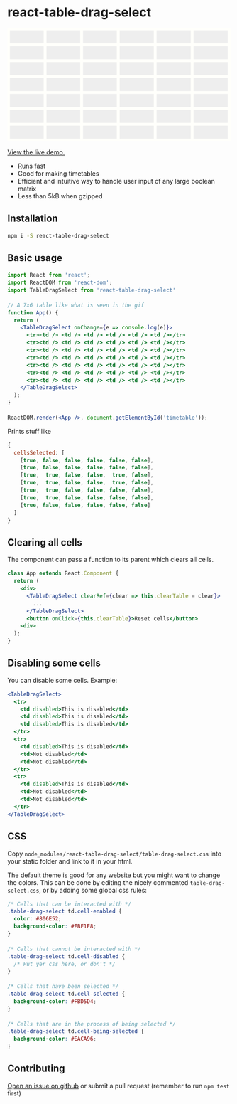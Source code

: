 # react-table-drag-select

![Animation of the component](img/demo.gif)

[View the live demo.](https://mcjohnalds.github.io/react-table-drag-select)

  - Runs fast
  - Good for making timetables
  - Efficient and intuitive way to handle user input of any large boolean matrix
  - Less than 5kB when gzipped

## Installation

```sh
npm i -S react-table-drag-select
```

## Basic usage

```jsx
import React from 'react';
import ReactDOM from 'react-dom';
import TableDragSelect from 'react-table-drag-select'

// A 7x6 table like what is seen in the gif
function App() {
  return (
    <TableDragSelect onChange={e => console.log(e)}>
      <tr><td /> <td /> <td /> <td /> <td /> <td /></tr>
      <tr><td /> <td /> <td /> <td /> <td /> <td /></tr>
      <tr><td /> <td /> <td /> <td /> <td /> <td /></tr>
      <tr><td /> <td /> <td /> <td /> <td /> <td /></tr>
      <tr><td /> <td /> <td /> <td /> <td /> <td /></tr>
      <tr><td /> <td /> <td /> <td /> <td /> <td /></tr>
      <tr><td /> <td /> <td /> <td /> <td /> <td /></tr>
    </TableDragSelect>
  );
}

ReactDOM.render(<App />, document.getElementById('timetable'));
```

Prints stuff like

```js
{
  cellsSelected: [
    [true, false, false, false, false, false],
    [true, false, false, false, false, false],
    [true,  true, false, false,  true, false],
    [true,  true, false, false,  true, false],
    [true,  true, false, false, false, false],
    [true,  true, false, false, false, false],
    [true, false, false, false, false, false]
  ]
}
```

## Clearing all cells

The component can pass a function to its parent which clears all cells.

```jsx
class App extends React.Component {
  return (
    <div>
      <TableDragSelect clearRef={clear => this.clearTable = clear}>
        ...
      </TableDragSelect>
      <button onClick={this.clearTable}>Reset cells</button>
    <div>
  );
}
```

## Disabling some cells

You can disable some cells. Example:

```jsx
<TableDragSelect>
  <tr>
    <td disabled>This is disabled</td>
    <td disabled>This is disabled</td>
    <td disabled>This is disabled</td>
  </tr>
  <tr>
    <td disabled>This is disabled</td>
    <td>Not disabled</td>
    <td>Not disabled</td>
  </tr>
  <tr>
    <td disabled>This is disabled</td>
    <td>Not disabled</td>
    <td>Not disabled</td>
  </tr>
</TableDragSelect>
```

## CSS

Copy `node_modules/react-table-drag-select/table-drag-select.css` into
your static folder and link to it in your html.

The default theme is good for any website but you might want to change the
colors. This can be done by editing the nicely commented
`table-drag-select.css`, or by adding some global css rules:

```css
/* Cells that can be interacted with */
.table-drag-select td.cell-enabled {
  color: #806E52;
  background-color: #FBF1E8;
}

/* Cells that cannot be interacted with */
.table-drag-select td.cell-disabled {
  /* Put yer css here, or don't */
}

/* Cells that have been selected */
.table-drag-select td.cell-selected {
  background-color: #FBD5D4;
}

/* Cells that are in the process of being selected */
.table-drag-select td.cell-being-selected {
  background-color: #EACA96;
}
```

## Contributing

[Open an issue on github](https://github.com/mcjohnalds/react-table-drag-select/issues/new)
or submit a pull request (remember to run `npm test` first)
